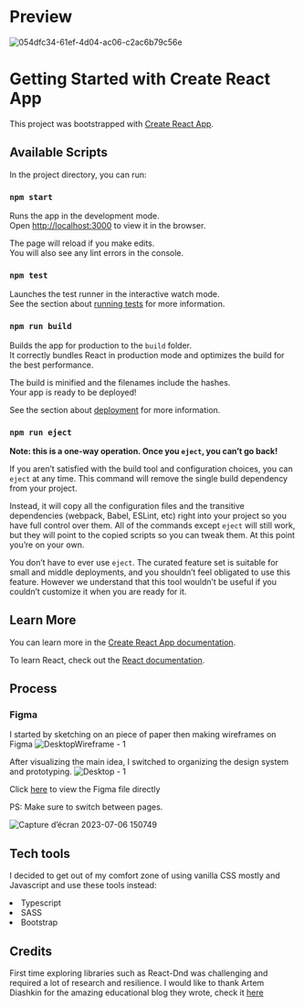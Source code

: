# Preview
![054dfc34-61ef-4d04-ac06-c2ac6b79c56e](https://github.com/Hicham2012/Drag-and-Drop-Inputs/assets/99765449/dc68a77c-74bb-4498-821a-9fd48cde0a60)

# Getting Started with Create React App

This project was bootstrapped with [Create React App](https://github.com/facebook/create-react-app).

## Available Scripts

In the project directory, you can run:

### `npm start`

Runs the app in the development mode.\
Open [http://localhost:3000](http://localhost:3000) to view it in the browser.

The page will reload if you make edits.\
You will also see any lint errors in the console.

### `npm test`

Launches the test runner in the interactive watch mode.\
See the section about [running tests](https://facebook.github.io/create-react-app/docs/running-tests) for more information.

### `npm run build`

Builds the app for production to the `build` folder.\
It correctly bundles React in production mode and optimizes the build for the best performance.

The build is minified and the filenames include the hashes.\
Your app is ready to be deployed!

See the section about [deployment](https://facebook.github.io/create-react-app/docs/deployment) for more information.

### `npm run eject`

**Note: this is a one-way operation. Once you `eject`, you can’t go back!**

If you aren’t satisfied with the build tool and configuration choices, you can `eject` at any time. This command will remove the single build dependency from your project.

Instead, it will copy all the configuration files and the transitive dependencies (webpack, Babel, ESLint, etc) right into your project so you have full control over them. All of the commands except `eject` will still work, but they will point to the copied scripts so you can tweak them. At this point you’re on your own.

You don’t have to ever use `eject`. The curated feature set is suitable for small and middle deployments, and you shouldn’t feel obligated to use this feature. However we understand that this tool wouldn’t be useful if you couldn’t customize it when you are ready for it.

## Learn More

You can learn more in the [Create React App documentation](https://facebook.github.io/create-react-app/docs/getting-started).

To learn React, check out the [React documentation](https://reactjs.org/).

## Process
### Figma
I started by sketching on an piece of paper then making wireframes on Figma
![DesktopWireframe - 1](https://github.com/Hicham2012/Drag-and-Drop-Inputs/assets/99765449/bef2422b-9dd5-45f6-8b4f-31a939cd0eda)

After visualizing the main idea, I switched to organizing the design system and prototyping.
![Desktop - 1](https://github.com/Hicham2012/Drag-and-Drop-Inputs/assets/99765449/ec469799-8021-43dd-bda6-638f819892f3)

Click [here](https://www.figma.com/file/H1erQEAQaSBuKuIwIqN1TH/PayTic?type=design&node-id=8%3A112&mode=design&t=iQYsxZtwRjaiHPdB-1) to view the Figma file directly


PS: Make sure to switch between pages.

![Capture d’écran 2023-07-06 150749](https://github.com/Hicham2012/Drag-and-Drop-Inputs/assets/99765449/3c22ff03-c77d-4a54-b8d0-a6fccd0aa4c8)

## Tech tools

I decided to get out of my comfort zone of using vanilla CSS mostly and Javascript and use these tools instead: 
<li>Typescript</li>
<li>SASS</li>
<li>Bootstrap</li>

## Credits
First time exploring libraries such as React-Dnd was challenging and required a lot of research and resilience.
I would like to thank Artem Diashkin for the amazing educational blog they wrote, check it [here](https://medium.com/litslink/react-dnd-in-examples-ce509b25839d)
